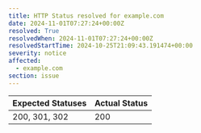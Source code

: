 ```yaml
---
title: HTTP Status resolved for example.com
date: 2024-11-01T07:27:24+00:00Z
resolved: True
resolvedWhen: 2024-11-01T07:27:24+00:00Z
resolvedStartTime: 2024-10-25T21:09:43.191474+00:00
severity: notice
affected:
  - example.com
section: issue
---
```


| Expected Statuses | Actual Status  |
|-------------------|----------------|
| 200, 301, 302 | 200 |
